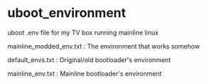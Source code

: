 # uboot_environment
uboot .env file for my TV box running mainline linux

mainline_modded_env.txt : The environment that works somehow

default_envs.txt : Original/old bootloader's environment

mainline_env.txt : Mainline bootloader's environment
